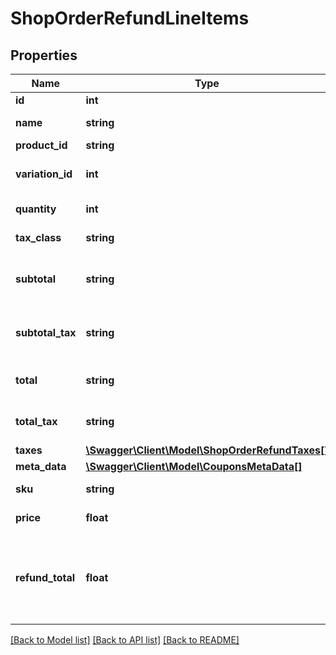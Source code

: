 # ShopOrderRefundLineItems

## Properties
Name | Type | Description | Notes
------------ | ------------- | ------------- | -------------
**id** | **int** | Item ID. | [optional] 
**name** | **string** | Product name. | [optional] 
**product_id** | **string** | Product ID. | [optional] 
**variation_id** | **int** | Variation ID, if applicable. | [optional] 
**quantity** | **int** | Quantity ordered. | [optional] 
**tax_class** | **string** | Tax class of product. | [optional] 
**subtotal** | **string** | Line subtotal (before discounts). | [optional] 
**subtotal_tax** | **string** | Line subtotal tax (before discounts). | [optional] 
**total** | **string** | Line total (after discounts). | [optional] 
**total_tax** | **string** | Line total tax (after discounts). | [optional] 
**taxes** | [**\Swagger\Client\Model\ShopOrderRefundTaxes[]**](ShopOrderRefundTaxes.md) | Line taxes. | [optional] 
**meta_data** | [**\Swagger\Client\Model\CouponsMetaData[]**](CouponsMetaData.md) | Meta data. | [optional] 
**sku** | **string** | Product SKU. | [optional] 
**price** | **float** | Product price. | [optional] 
**refund_total** | **float** | Amount that will be refunded for this line item (excluding taxes). | [optional] 

[[Back to Model list]](../../README.md#documentation-for-models) [[Back to API list]](../../README.md#documentation-for-api-endpoints) [[Back to README]](../../README.md)

